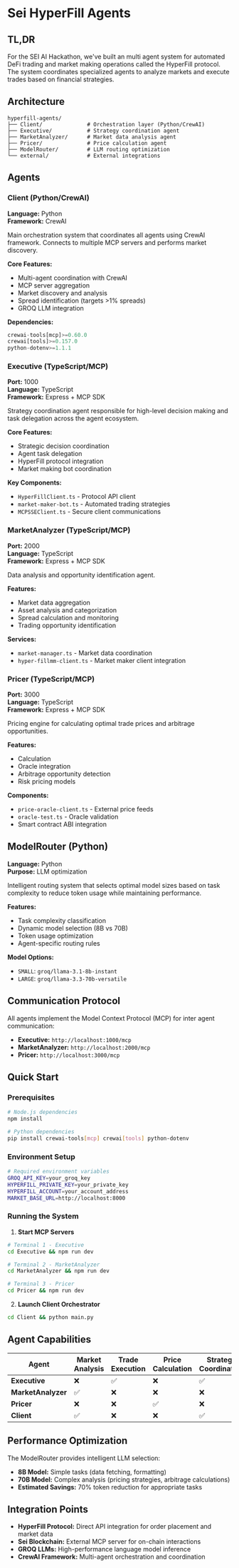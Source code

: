 # Sei HyperFill Agents

## TL,DR
For the SEI AI Hackathon, we've built an multi agent system for automated DeFi trading and market making operations called the HyperFill protocol. The system coordinates specialized agents to analyze markets and execute trades based on financial strategies.

## Architecture

```
hyperfill-agents/
├── Client/              # Orchestration layer (Python/CrewAI)
├── Executive/           # Strategy coordination agent
├── MarketAnalyzer/      # Market data analysis agent  
├── Pricer/              # Price calculation agent
├── ModelRouter/         # LLM routing optimization
└── external/            # External integrations
```

## Agents

### Client (Python/CrewAI)
**Language:** Python  
**Framework:** CrewAI  

Main orchestration system that coordinates all agents using CrewAI framework. Connects to multiple MCP servers and performs market discovery.

**Core Features:**
- Multi-agent coordination with CrewAI
- MCP server aggregation
- Market discovery and analysis
- Spread identification (targets >1% spreads)
- GROQ LLM integration

**Dependencies:**
```python
crewai-tools[mcp]>=0.60.0
crewai[tools]>=0.157.0
python-dotenv>=1.1.1
```

### Executive (TypeScript/MCP)
**Port:** 1000  
**Language:** TypeScript  
**Framework:** Express + MCP SDK  

Strategy coordination agent responsible for high-level decision making and task delegation across the agent ecosystem.

**Core Features:**
- Strategic decision coordination
- Agent task delegation
- HyperFill protocol integration
- Market making bot coordination

**Key Components:**
- `HyperFillClient.ts` - Protocol API client
- `market-maker-bot.ts` - Automated trading strategies
- `MCPSSEClient.ts` - Secure client communications

### MarketAnalyzer (TypeScript/MCP)
**Port:** 2000  
**Language:** TypeScript  
**Framework:** Express + MCP SDK  

Data analysis and opportunity identification agent.

**Features:**
- Market data aggregation
- Asset analysis and categorization
- Spread calculation and monitoring
- Trading opportunity identification

**Services:**
- `market-manager.ts` - Market data coordination
- `hyper-fillmm-client.ts` - Market maker client integration

### Pricer (TypeScript/MCP)
**Port:** 3000  
**Language:** TypeScript  
**Framework:** Express + MCP SDK  

Pricing engine for calculating optimal trade prices and arbitrage opportunities.

**Features:**
- Calculation
- Oracle integration
- Arbitrage opportunity detection
- Risk pricing models

**Components:**
- `price-oracle-client.ts` - External price feeds
- `oracle-test.ts` - Oracle validation
- Smart contract ABI integration

## ModelRouter (Python)
**Language:** Python  
**Purpose:** LLM optimization  

Intelligent routing system that selects optimal model sizes based on task complexity to reduce token usage while maintaining performance.

**Features:**
- Task complexity classification
- Dynamic model selection (8B vs 70B)
- Token usage optimization
- Agent-specific routing rules

**Model Options:**
- `SMALL`: `groq/llama-3.1-8b-instant`
- `LARGE`: `groq/llama-3.3-70b-versatile`

## Communication Protocol

All agents implement the Model Context Protocol (MCP) for inter agent communication:

- **Executive:** `http://localhost:1000/mcp`
- **MarketAnalyzer:** `http://localhost:2000/mcp`  
- **Pricer:** `http://localhost:3000/mcp`

## Quick Start

### Prerequisites
```bash
# Node.js dependencies
npm install

# Python dependencies  
pip install crewai-tools[mcp] crewai[tools] python-dotenv
```

### Environment Setup
```bash
# Required environment variables
GROQ_API_KEY=your_groq_key
HYPERFILL_PRIVATE_KEY=your_private_key
HYPERFILL_ACCOUNT=your_account_address
MARKET_BASE_URL=http://localhost:8000
```

### Running the System

1. **Start MCP Servers**
```bash
# Terminal 1 - Executive
cd Executive && npm run dev

# Terminal 2 - MarketAnalyzer  
cd MarketAnalyzer && npm run dev

# Terminal 3 - Pricer
cd Pricer && npm run dev
```

2. **Launch Client Orchestrator**
```bash
cd Client && python main.py
```

## Agent Capabilities

| Agent          | Market Analysis | Trade Execution | Price Calculation | Strategy Coordination |
|----------------|----------------|-----------------|------------------|----------------------|
| **Executive**      | ❌             | ✅              | ❌               | ✅                   |
| **MarketAnalyzer** | ✅             | ❌              | ❌               | ❌                   |
| **Pricer**         | ❌             | ❌              | ✅               | ❌                   |
| **Client**         | ✅             | ❌              | ❌               | ✅                   |


## Performance Optimization

The ModelRouter provides intelligent LLM selection:
- **8B Model:** Simple tasks (data fetching, formatting)
- **70B Model:** Complex analysis (pricing strategies, arbitrage calculations)
- **Estimated Savings:** 70% token reduction for appropriate tasks

## Integration Points

- **HyperFill Protocol:** Direct API integration for order placement and market data
- **Sei Blockchain:** External MCP server for on-chain interactions
- **GROQ LLMs:** High-performance language model inference
- **CrewAI Framework:** Multi-agent orchestration and coordination
